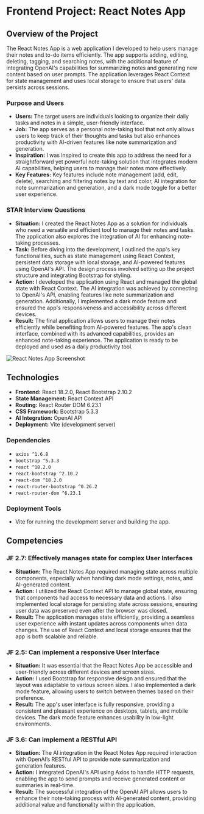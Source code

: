 # Frontend Project: React Notes App

## Overview of the Project

The React Notes App is a web application I developed to help users manage their notes and to-do items efficiently. The app supports adding, editing, deleting, tagging, and searching notes, with the additional feature of integrating OpenAI's capabilities for summarizing notes and generating new content based on user prompts. The application leverages React Context for state management and uses local storage to ensure that users' data persists across sessions.

### Purpose and Users

- **Users:** The target users are individuals looking to organize their daily tasks and notes in a simple, user-friendly interface.
- **Job:** The app serves as a personal note-taking tool that not only allows users to keep track of their thoughts and tasks but also enhances productivity with AI-driven features like note summarization and generation.
- **Inspiration:** I was inspired to create this app to address the need for a straightforward yet powerful note-taking solution that integrates modern AI capabilities, helping users to manage their notes more effectively.
- **Key Features:** Key features include note management (add, edit, delete), searching and filtering notes by text and color, AI integration for note summarization and generation, and a dark mode toggle for a better user experience.

### STAR Interview Questions

- **Situation:** I created the React Notes App as a solution for individuals who need a versatile and efficient tool to manage their notes and tasks. The application also explores the integration of AI for enhancing note-taking processes.
- **Task:** Before diving into the development, I outlined the app's key functionalities, such as state management using React Context, persistent data storage with local storage, and AI-powered features using OpenAI's API. The design process involved setting up the project structure and integrating Bootstrap for styling.
- **Action:** I developed the application using React and managed the global state with React Context. The AI integration was achieved by connecting to OpenAI's API, enabling features like note summarization and generation. Additionally, I implemented a dark mode feature and ensured the app's responsiveness and accessibility across different devices.
- **Result:** The final application allows users to manage their notes efficiently while benefiting from AI-powered features. The app's clean interface, combined with its advanced capabilities, provides an enhanced note-taking experience. The application is ready to be deployed and used as a daily productivity tool.

![React Notes App Screenshot]()

## Technologies

- **Frontend:** React 18.2.0, React Bootstrap 2.10.2
- **State Management:** React Context API
- **Routing:** React Router DOM 6.23.1
- **CSS Framework:** Bootstrap 5.3.3
- **AI Integration:** OpenAI API
- **Deployment:** Vite (development server)

### Dependencies

- `axios ^1.6.8`
- `bootstrap ^5.3.3`
- `react ^18.2.0`
- `react-bootstrap ^2.10.2`
- `react-dom ^18.2.0`
- `react-router-bootstrap ^0.26.2`
- `react-router-dom ^6.23.1`

### Deployment Tools

- Vite for running the development server and building the app.

## Competencies

### JF 2.7: Effectively manages state for complex User Interfaces

- **Situation:** The React Notes App required managing state across multiple components, especially when handling dark mode settings, notes, and AI-generated content.
- **Action:** I utilized the React Context API to manage global state, ensuring that components had access to necessary data and actions. I also implemented local storage for persisting state across sessions, ensuring user data was preserved even after the browser was closed.
- **Result:** The application manages state efficiently, providing a seamless user experience with instant updates across components when data changes. The use of React Context and local storage ensures that the app is both scalable and reliable.

### JF 2.5: Can implement a responsive User Interface

- **Situation:** It was essential that the React Notes App be accessible and user-friendly across different devices and screen sizes.
- **Action:** I used Bootstrap for responsive design and ensured that the layout was adaptable to various screen sizes. I also implemented a dark mode feature, allowing users to switch between themes based on their preference.
- **Result:** The app's user interface is fully responsive, providing a consistent and pleasant experience on desktops, tablets, and mobile devices. The dark mode feature enhances usability in low-light environments.

### JF 3.6: Can implement a RESTful API

- **Situation:** The AI integration in the React Notes App required interaction with OpenAI’s RESTful API to provide note summarization and generation features.
- **Action:** I integrated OpenAI's API using Axios to handle HTTP requests, enabling the app to send prompts and receive generated content or summaries in real-time.
- **Result:** The successful integration of the OpenAI API allows users to enhance their note-taking process with AI-generated content, providing additional value and functionality within the application.
